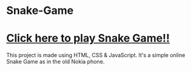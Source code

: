 # Snake-Game
# <a href="https://mohammadsidani.github.io/Snake-Game/" rel="nofollow"> Click here to play Snake Game!!</a>
This project is made using HTML, CSS & JavaScript.
It's a simple online Snake Game as in the old Nokia phone.
